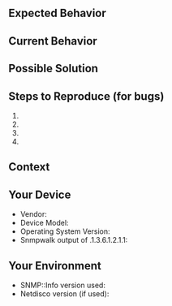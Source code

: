 <!---

READ THIS FIRST!
----------------

the more info you can provide, the easier it is for us the help you, so please
fill out as many of the items below as possible.

Provide a general summary of the issue in the Title above

when including netdisco config snippets, whitespace matters since it's a yaml file
for github issues it really helps if you include the relevant config parts in a codeblock (code fencing)
see the "code" subject on https://guides.github.com/features/mastering-markdown/ for that)
this should preserve spaces in the issue tracker and make troubleshooting quicker

-->


## Expected Behavior
<!--- If you're describing a bug, tell us what should happen -->
<!--- If you're suggesting a change/improvement, tell us how it should work -->

## Current Behavior
<!--- If describing a bug, tell us what happens instead of the expected behavior -->
<!--- If suggesting a change/improvement, explain the difference from current behavior -->

## Possible Solution
<!--- Not obligatory, but suggest a fix/reason for the bug, -->
<!--- or ideas how to implement the addition or change -->

## Steps to Reproduce (for bugs)
<!--- Provide a link to a live example, or an unambiguous set of steps to -->
<!--- reproduce this bug. Include code to reproduce, if relevant, or attach screenshots -->
1. 
2. 
3. 
4. 

## Context
<!--- How has this issue affected you? What are you trying to accomplish? -->
<!--- Providing context helps us come up with a solution that is most useful in the real world -->

## Your Device
<!--- Some basic info about your device will help out pinpointing the issue more easily -->
<!--- also, snmpwalk output of the following oid helps out a lot: .1.3.6.1.2.1.1 -->
<!--- this is the system leaf of the snmp mib-2 -->
* Vendor:
* Device Model:
* Operating System Version:
* Snmpwalk output of .1.3.6.1.2.1.1:

<!--- if the device is can be contacted by netdisco an snmp snapshot helps out a lot -->
<!--- procedure: https://github.com/netdisco/netdisco/wiki/Snapshot#share-a-snapshot -->
<!--- do note that the following command might contain sensitive info -->


## Your Environment
<!--- Include as many relevant details about the environment you experienced the bug in -->
* SNMP::Info version used: 
* Netdisco version (if used): 
